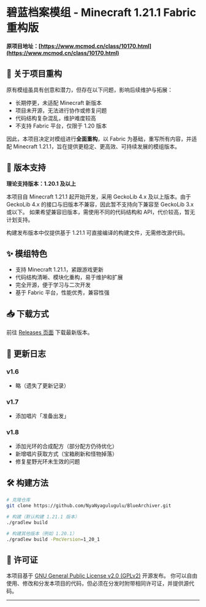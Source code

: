 # 碧蓝档案模组 - Minecraft 1.21.1 Fabric 重构版

**原项目地址：[https://www.mcmod.cn/class/10170.html](https://www.mcmod.cn/class/10170.html)**

## 🔄 关于项目重构

原有模组虽具有创意和潜力，但存在以下问题，影响后续维护与拓展：

* 长期停更，未适配 Minecraft 新版本
* 项目未开源，无法进行协作或修复问题
* 代码结构复杂混乱，维护难度较高
* 不支持 Fabric 平台，仅限于 1.20 版本

因此，本项目决定对模组进行**全面重构**，以 Fabric 为基础，重写所有内容，并适配 Minecraft 1.21.1，旨在提供更稳定、更高效、可持续发展的模组版本。

## 🔧 版本支持

**理论支持版本：1.20.1 及以上**

本项目自 Minecraft 1.21.1 起开始开发，采用 GeckoLib 4.x 及以上版本。由于 GeckoLib 4.x 的接口与旧版本不兼容，因此暂不支持向下兼容至 GeckoLib 3.x 或以下。
如果希望兼容旧版本，需使用不同的代码结构和 API，代价较高，暂无计划支持。

构建发布版本中仅提供基于 1.21.1 可直接编译的构建文件，无需修改源代码。

## ✨ 模组特色

* 支持 Minecraft 1.21.1，紧跟游戏更新
* 代码结构清晰、模块化重构，易于维护和扩展
* 完全开源，便于学习与二次开发
* 基于 Fabric 平台，性能优秀，兼容性强

## 📥 下载方式

前往 [Releases 页面](https://github.com/NyaNyagulugulu/BlueArchiver/releases) 下载最新版本。

## 📝 更新日志

### v1.6

* 略（遗失了更新记录）

### v1.7

* 添加唱片「准备出发」

### v1.8

* 添加光环的合成配方（部分配方仍待优化）
* 新增唱片获取方式（宝箱刷新和怪物掉落）
* 修复星野光环未生效的问题

## 🛠️ 构建方法

```bash
# 克隆仓库
git clone https://github.com/NyaNyagulugulu/BlueArchiver.git

# 构建（默认构建 1.21.1 版本）
./gradlew build

# 构建其他版本（例如 1.20.1）
./gradlew build -PmcVersion=1_20_1
```

## 📄 许可证

本项目基于 [GNU General Public License v2.0 (GPLv2)](https://www.gnu.org/licenses/old-licenses/gpl-2.0.html) 开源发布。
你可以自由使用、修改和分发本项目的代码，但必须在分发时附带相同许可证，并提供源代码。

---

